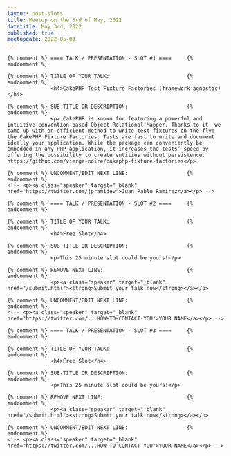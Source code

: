 ```yaml
---
layout: post-slots
title: Meetup on the 3rd of May, 2022
datetitle: May 3rd, 2022
published: true
meetupdate: 2022-05-03
---
```


<div class="slot span4"><div class="icon-awesome"><i class="icon-comment-alt"></i></div>

    {% comment %} ==== TALK / PRESENTATION - SLOT #1 ====     {% endcomment %}

    {% comment %} TITLE OF YOUR TALK:                         {% endcomment %}
                  <h4>CakePHP Test Fixture Factories (framework agnostic)</h4>

    {% comment %} SUB-TITLE OR DESCRIPTION:                   {% endcomment %}
                  <p> CakePHP is known for featuring a powerful and intuitive convention-based Object Relational Mapper. Thanks to it, we came up with an efficient method to write test fixtures on the fly: the CakePHP Fixture Factories. Tests are fast to write and document ideally your application. While the package can conveniently be embedded in any PHP application, it increases the tests’ speed by offering the possibility to create entities without persistence. https://github.com/vierge-noire/cakephp-fixture-factories</p>

    {% comment %} UNCOMMENT/EDIT NEXT LINE:                   {% endcomment %}
    <!-- <p><a class="speaker" target="_blank" href="https://twitter.com/jpramidev">Juan Pablo Ramirez</a></p> -->

</div>

<div class="slot span4"><div class="icon-awesome"><i class="icon-comment-alt"></i></div>

    {% comment %} ==== TALK / PRESENTATION - SLOT #2 ====     {% endcomment %}

    {% comment %} TITLE OF YOUR TALK:                         {% endcomment %}
                  <h4>Free Slot</h4>

    {% comment %} SUB-TITLE OR DESCRIPTION:                   {% endcomment %}
                  <p>This 25 minute slot could be yours!</p>

    {% comment %} REMOVE NEXT LINE:                           {% endcomment %}
                  <p><a class="speaker" target="_blank" href="/submit.html"><strong>Submit your talk now</strong></a></p>

    {% comment %} UNCOMMENT/EDIT NEXT LINE:                   {% endcomment %}
    <!-- <p><a class="speaker" target="_blank" href="https://twitter.com/...HOW-TO-CONTACT-YOU">YOUR NAME</a></p> -->

</div>

<div class="slot span4"><div class="icon-awesome"><i class="icon-comment-alt"></i></div>

    {% comment %} ==== TALK / PRESENTATION - SLOT #3 ====     {% endcomment %}

    {% comment %} TITLE OF YOUR TALK:                         {% endcomment %}
                  <h4>Free Slot</h4>

    {% comment %} SUB-TITLE OR DESCRIPTION:                   {% endcomment %}
                  <p>This 25 minute slot could be yours!</p>

    {% comment %} REMOVE NEXT LINE:                           {% endcomment %}
                  <p><a class="speaker" target="_blank" href="/submit.html"><strong>Submit your talk now</strong></a></p>

    {% comment %} UNCOMMENT/EDIT NEXT LINE:                   {% endcomment %}
    <!-- <p><a class="speaker" target="_blank" href="https://twitter.com/...HOW-TO-CONTACT-YOU">YOUR NAME</a></p> -->

</div>

